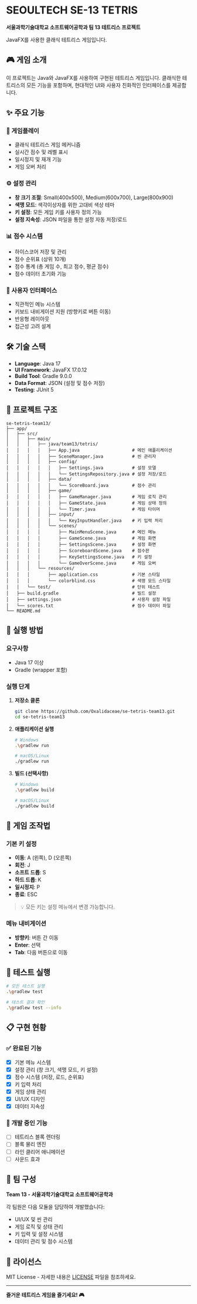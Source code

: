 # SEOULTECH SE-13 TETRIS

**서울과학기술대학교 소프트웨어공학과 팀 13 테트리스 프로젝트**

JavaFX를 사용한 클래식 테트리스 게임입니다.

## 🎮 게임 소개

이 프로젝트는 Java와 JavaFX를 사용하여 구현된 테트리스 게임입니다. 클래식한 테트리스의 모든 기능을 포함하며, 현대적인 UI와 사용자 친화적인 인터페이스를 제공합니다.

## ✨ 주요 기능

### 🎯 게임플레이

- 클래식 테트리스 게임 메커니즘
- 실시간 점수 및 레벨 표시
- 일시정지 및 재개 기능
- 게임 오버 처리

### ⚙️ 설정 관리

- **창 크기 조절**: Small(400x500), Medium(600x700), Large(800x900)
- **색맹 모드**: 색각이상자를 위한 고대비 색상 테마
- **키 설정**: 모든 게임 키를 사용자 정의 가능
- **설정 지속성**: JSON 파일을 통한 설정 자동 저장/로드

### 📊 점수 시스템

- 하이스코어 저장 및 관리
- 점수 순위표 (상위 10개)
- 점수 통계 (총 게임 수, 최고 점수, 평균 점수)
- 점수 데이터 초기화 기능

### 🎨 사용자 인터페이스

- 직관적인 메뉴 시스템
- 키보드 내비게이션 지원 (방향키로 버튼 이동)
- 반응형 레이아웃
- 접근성 고려 설계

## 🛠️ 기술 스택

- **Language**: Java 17
- **UI Framework**: JavaFX 17.0.12
- **Build Tool**: Gradle 9.0.0
- **Data Format**: JSON (설정 및 점수 저장)
- **Testing**: JUnit 5

## 📁 프로젝트 구조

```
se-tetris-team13/
├── app/
│   ├── src/
│   │   ├── main/
│   │   │   ├── java/team13/tetris/
│   │   │   │   ├── App.java                    # 메인 애플리케이션
│   │   │   │   ├── SceneManager.java           # 씬 관리자
│   │   │   │   ├── config/
│   │   │   │   │   ├── Settings.java           # 설정 모델
│   │   │   │   │   └── SettingsRepository.java # 설정 저장/로드
│   │   │   │   ├── data/
│   │   │   │   │   └── ScoreBoard.java         # 점수 관리
│   │   │   │   ├── game/
│   │   │   │   │   ├── GameManager.java        # 게임 로직 관리
│   │   │   │   │   ├── GameState.java          # 게임 상태 정의
│   │   │   │   │   └── Timer.java              # 게임 타이머
│   │   │   │   ├── input/
│   │   │   │   │   └── KeyInputHandler.java    # 키 입력 처리
│   │   │   │   └── scenes/
│   │   │   │       ├── MainMenuScene.java      # 메인 메뉴
│   │   │   │       ├── GameScene.java          # 게임 화면
│   │   │   │       ├── SettingsScene.java      # 설정 화면
│   │   │   │       ├── ScoreboardScene.java    # 점수판
│   │   │   │       ├── KeySettingsScene.java   # 키 설정
│   │   │   │       └── GameOverScene.java      # 게임 오버
│   │   │   └── resources/
│   │   │       ├── application.css             # 기본 스타일
│   │   │       └── colorblind.css              # 색맹 모드 스타일
│   │   └── test/                               # 단위 테스트
│   ├── build.gradle                            # 빌드 설정
│   ├── settings.json                           # 사용자 설정 파일
│   └── scores.txt                              # 점수 데이터 파일
└── README.md
```

## 🚀 실행 방법

### 요구사항

- Java 17 이상
- Gradle (wrapper 포함)

### 실행 단계

1. **저장소 클론**

   ```bash
   git clone https://github.com/Oxalidaceae/se-tetris-team13.git
   cd se-tetris-team13
   ```

2. **애플리케이션 실행**

   ```bash
   # Windows
   .\gradlew run

   # macOS/Linux
   ./gradlew run
   ```

3. **빌드 (선택사항)**

   ```bash
   # Windows
   .\gradlew build

   # macOS/Linux
   ./gradlew build
   ```

## 🎯 게임 조작법

### 기본 키 설정

- **이동**: A (왼쪽), D (오른쪽)
- **회전**: J
- **소프트 드롭**: S
- **하드 드롭**: K
- **일시정지**: P
- **종료**: ESC

> 💡 모든 키는 설정 메뉴에서 변경 가능합니다.

### 메뉴 내비게이션

- **방향키**: 버튼 간 이동
- **Enter**: 선택
- **Tab**: 다음 버튼으로 이동

## 🧪 테스트 실행

```bash
# 모든 테스트 실행
.\gradlew test

# 테스트 결과 확인
.\gradlew test --info
```

## 📋 구현 현황

### ✅ 완료된 기능

- [x] 기본 메뉴 시스템
- [x] 설정 관리 (창 크기, 색맹 모드, 키 설정)
- [x] 점수 시스템 (저장, 로드, 순위표)
- [x] 키 입력 처리
- [x] 게임 상태 관리
- [x] UI/UX 디자인
- [x] 데이터 지속성

### 🚧 개발 중인 기능

- [ ] 테트리스 블록 렌더링
- [ ] 블록 물리 엔진
- [ ] 라인 클리어 애니메이션
- [ ] 사운드 효과

## 👥 팀 구성

**Team 13 - 서울과학기술대학교 소프트웨어공학과**

각 팀원은 다음 모듈을 담당하여 개발했습니다:

- UI/UX 및 씬 관리
- 게임 로직 및 상태 관리
- 키 입력 및 설정 시스템
- 데이터 관리 및 점수 시스템

## 📄 라이선스

MIT License - 자세한 내용은 [LICENSE](LICENSE) 파일을 참조하세요.

---

**즐거운 테트리스 게임을 즐기세요! 🎮**
